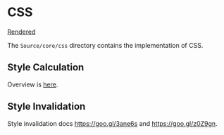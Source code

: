 # CSS

[Rendered](https://chromium.googlesource.com/chromium/src/+/master/third_party/blink/renderer/core/css/README.md)

The `Source/core/css` directory contains the implementation of CSS.

[CSS Specs]: https://www.w3.org/Style/CSS/specs.en.html

## Style Calculation

Overview is [here](style-calculation.md).

## <a name="style-invalidation"></a> Style Invalidation

Style invalidation docs <https://goo.gl/3ane6s> and <https://goo.gl/z0Z9gn>.
